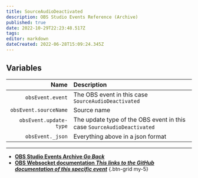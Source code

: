 ```yaml
---
title: SourceAudioDeactivated
description: OBS Studio Events Reference (Archive)
published: true
date: 2022-10-29T22:23:48.517Z
tags: 
editor: markdown
dateCreated: 2022-06-28T15:09:24.345Z
---
```


## Variables
Name | Description
----:|:------------
`obsEvent.event` | The OBS event in this case `SourceAudioDeactivated`
`obsEvent.sourceName` | Source name
`obsEvent.update-type` | The update type of the OBS event in this case `SourceAudioDeactivated`
`obsEvent._json` | Everything above in a json format

---

- [<i class="mdi mdi-chevron-left"></i>**OBS Studio Events Archive *Go Back***](/Broadcasters/OBS/Archive/Events)
- [<i class="mdi mdi-github"></i> **OBS Websocket documentation *This links to the GitHub documentation of this specific event***](https://github.com/obsproject/obs-websocket/blob/4.x-current/docs/generated/protocol.md#sourceaudiodeactivated)
{.btn-grid my-5}
